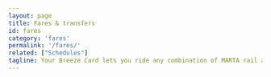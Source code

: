 ```yaml
---
layout: page
title: Fares & transfers
id: fares
category: 'fares'
permalink: '/fares/'
related: ["Schedules"]
tagline: Your Breeze Card lets you ride any combination of MARTA rail and local or express buses in the Atlanta region.
---
```

 